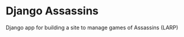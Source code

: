 Django Assassins
================

Django app for building a site to manage games of Assassins (LARP)